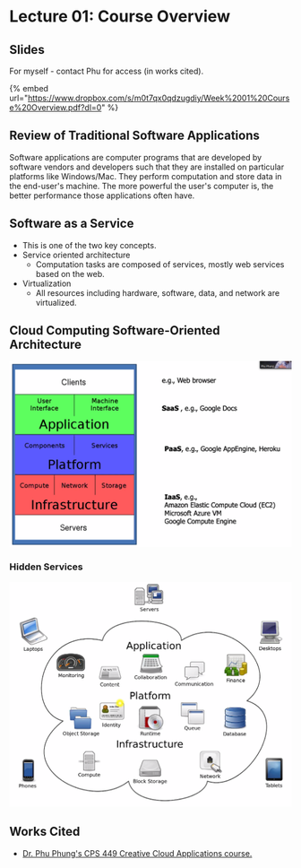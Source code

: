 # Lecture 01: Course Overview

## Slides

For myself - contact Phu for access (in works cited).

{% embed url="https://www.dropbox.com/s/m0t7qx0qdzugdiy/Week%2001%20Course%20Overview.pdf?dl=0" %}



## Review of Traditional Software Applications

Software applications are computer programs that are developed by software vendors and developers such that they are installed on particular platforms like Windows/Mac. They perform computation and store data in the end-user's machine. The more powerful the user's computer is, the better performance those applications often have.

## Software as a Service

* This is one of the two key concepts.
* Service oriented architecture
  * Computation tasks are composed of services, mostly web services based on the web.
* Virtualization
  * All resources including hardware, software, data, and network are virtualized.

## Cloud Computing Software-Oriented Architecture

![Cloud Architecture](<../../../../.gitbook/assets/image (461).png>)

### Hidden Services

![](<../../../../.gitbook/assets/image (462).png>)

## Works Cited

* [Dr. Phu Phung's CPS 449 Creative Cloud Applications course. ](https://academic.udayton.edu/phuphung/)
